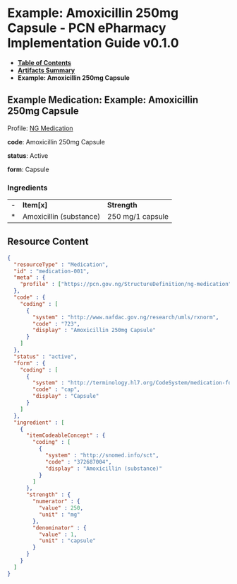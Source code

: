 # Example: Amoxicillin 250mg Capsule - PCN ePharmacy Implementation Guide v0.1.0

* [**Table of Contents**](toc.md)
* [**Artifacts Summary**](artifacts.md)
* **Example: Amoxicillin 250mg Capsule**

## Example Medication: Example: Amoxicillin 250mg Capsule

Profile: [NG Medication](StructureDefinition-ng-medication.md)

**code**: Amoxicillin 250mg Capsule

**status**: Active

**form**: Capsule

### Ingredients

| | | |
| :--- | :--- | :--- |
| - | **Item[x]** | **Strength** |
| * | Amoxicillin (substance) | 250 mg/1 capsule |



## Resource Content

```json
{
  "resourceType" : "Medication",
  "id" : "medication-001",
  "meta" : {
    "profile" : ["https://pcn.gov.ng/StructureDefinition/ng-medication"]
  },
  "code" : {
    "coding" : [
      {
        "system" : "http://www.nafdac.gov.ng/research/umls/rxnorm",
        "code" : "723",
        "display" : "Amoxicillin 250mg Capsule"
      }
    ]
  },
  "status" : "active",
  "form" : {
    "coding" : [
      {
        "system" : "http://terminology.hl7.org/CodeSystem/medication-form",
        "code" : "cap",
        "display" : "Capsule"
      }
    ]
  },
  "ingredient" : [
    {
      "itemCodeableConcept" : {
        "coding" : [
          {
            "system" : "http://snomed.info/sct",
            "code" : "372687004",
            "display" : "Amoxicillin (substance)"
          }
        ]
      },
      "strength" : {
        "numerator" : {
          "value" : 250,
          "unit" : "mg"
        },
        "denominator" : {
          "value" : 1,
          "unit" : "capsule"
        }
      }
    }
  ]
}

```
